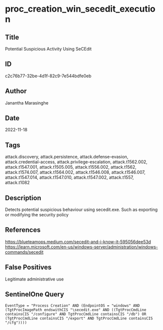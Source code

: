# proc_creation_win_secedit_execution

## Title
Potential Suspicious Activity Using SeCEdit

## ID
c2c76b77-32be-4d1f-82c9-7e544bdfe0eb

## Author
Janantha Marasinghe

## Date
2022-11-18

## Tags
attack.discovery, attack.persistence, attack.defense-evasion, attack.credential-access, attack.privilege-escalation, attack.t1562.002, attack.t1547.001, attack.t1505.005, attack.t1556.002, attack.t1562, attack.t1574.007, attack.t1564.002, attack.t1546.008, attack.t1546.007, attack.t1547.014, attack.t1547.010, attack.t1547.002, attack.t1557, attack.t1082

## Description
Detects potential suspicious behaviour using secedit.exe. Such as exporting or modifying the security policy

## References
https://blueteamops.medium.com/secedit-and-i-know-it-595056dee53d
https://learn.microsoft.com/en-us/windows-server/administration/windows-commands/secedit

## False Positives
Legitimate administrative use

## SentinelOne Query
```
EventType = "Process Creation" AND (EndpointOS = "windows" AND (TgtProcImagePath endswithCIS "\secedit.exe" AND ((TgtProcCmdLine containsCIS "/configure" AND TgtProcCmdLine containsCIS "/db") OR (TgtProcCmdLine containsCIS "/export" AND TgtProcCmdLine containsCIS "/cfg"))))

```